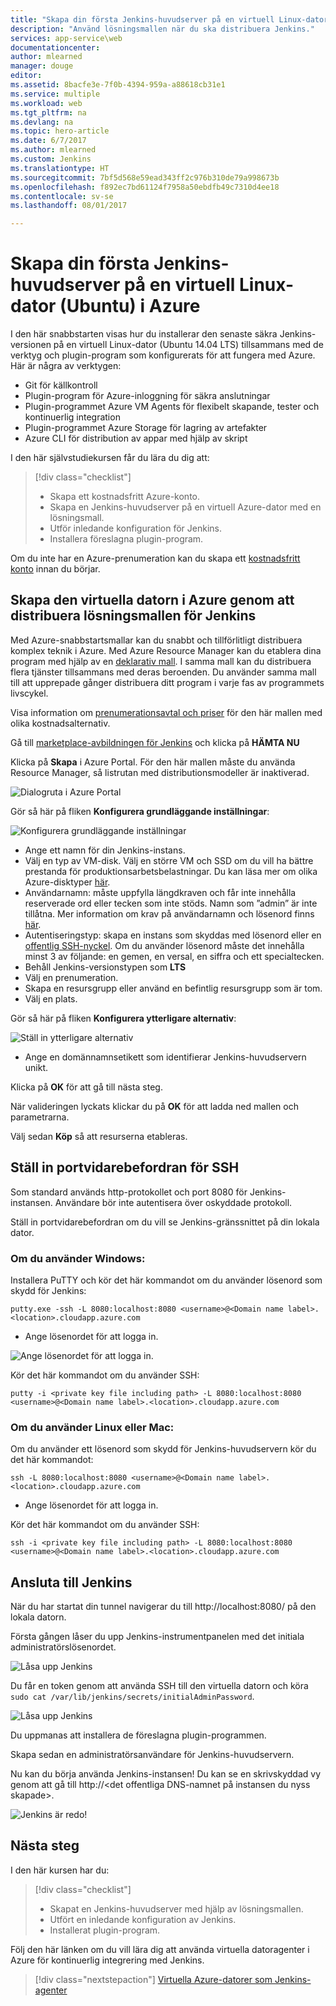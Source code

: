 ```yaml
---
title: "Skapa din första Jenkins-huvudserver på en virtuell Linux-dator (Ubuntu) i Azure"
description: "Använd lösningsmallen när du ska distribuera Jenkins."
services: app-service\web
documentationcenter: 
author: mlearned
manager: douge
editor: 
ms.assetid: 8bacfe3e-7f0b-4394-959a-a88618cb31e1
ms.service: multiple
ms.workload: web
ms.tgt_pltfrm: na
ms.devlang: na
ms.topic: hero-article
ms.date: 6/7/2017
ms.author: mlearned
ms.custom: Jenkins
ms.translationtype: HT
ms.sourcegitcommit: 7bf5d568e59ead343ff2c976b310de79a998673b
ms.openlocfilehash: f892ec7bd61124f7958a50ebdfb49c7310d4ee18
ms.contentlocale: sv-se
ms.lasthandoff: 08/01/2017

---
```


# <a name="create-your-first-jenkins-master-on-a-linux-ubuntu-vm-on-azure"></a>Skapa din första Jenkins-huvudserver på en virtuell Linux-dator (Ubuntu) i Azure

I den här snabbstarten visas hur du installerar den senaste säkra Jenkins-versionen på en virtuell Linux-dator (Ubuntu 14.04 LTS) tillsammans med de verktyg och plugin-program som konfigurerats för att fungera med Azure. Här är några av verktygen:
<ul>
<li>Git för källkontroll</li>
<li>Plugin-program för Azure-inloggning för säkra anslutningar</li>
<li>Plugin-programmet Azure VM Agents för flexibelt skapande, tester och kontinuerlig integration</li>
<li>Plugin-programmet Azure Storage för lagring av artefakter</li>
<li>Azure CLI för distribution av appar med hjälp av skript</li>
</ul>

I den här självstudiekursen får du lära du dig att:

> [!div class="checklist"]
> * Skapa ett kostnadsfritt Azure-konto.
> * Skapa en Jenkins-huvudserver på en virtuell Azure-dator med en lösningsmall. 
> * Utför inledande konfiguration för Jenkins.
> * Installera föreslagna plugin-program.

Om du inte har en Azure-prenumeration kan du skapa ett [kostnadsfritt konto](https://azure.microsoft.com/free/?WT.mc_id=A261C142F) innan du börjar.

## <a name="create-the-vm-in-azure-by-deploying-the-solution-template-for-jenkins"></a>Skapa den virtuella datorn i Azure genom att distribuera lösningsmallen för Jenkins

Med Azure-snabbstartsmallar kan du snabbt och tillförlitligt distribuera komplex teknik i Azure.  Med Azure Resource Manager kan du etablera dina program med hjälp av en [deklarativ mall](https://azure.microsoft.com/en-us/resources/templates/?term=jenkins). I samma mall kan du distribuera flera tjänster tillsammans med deras beroenden. Du använder samma mall till att upprepade gånger distribuera ditt program i varje fas av programmets livscykel.

Visa information om [prenumerationsavtal och priser](https://azuremarketplace.microsoft.com/en-us/marketplace/apps/bitnami.jenkins?tab=PlansAndPrice) för den här mallen med olika kostnadsalternativ.

Gå till [marketplace-avbildningen för Jenkins](https://azuremarketplace.microsoft.com/en-us/marketplace/apps/azure-oss.jenkins?tab=Overview) och klicka på **HÄMTA NU**  

Klicka på **Skapa** i Azure Portal.  För den här mallen måste du använda Resource Manager, så listrutan med distributionsmodeller är inaktiverad.
   
![Dialogruta i Azure Portal](./media/install-jenkins-solution-template/ap-create.png)

Gör så här på fliken **Konfigurera grundläggande inställningar**:

![Konfigurera grundläggande inställningar](./media/install-jenkins-solution-template/ap-basic.png)

* Ange ett namn för din Jenkins-instans.
* Välj en typ av VM-disk.  Välj en större VM och SSD om du vill ha bättre prestanda för produktionsarbetsbelastningar.  Du kan läsa mer om olika Azure-disktyper [här](https://docs.microsoft.com/en-us/azure/storage/storage-premium-storage).
* Användarnamn: måste uppfylla längdkraven och får inte innehålla reserverade ord eller tecken som inte stöds. Namn som ”admin” är inte tillåtna.  Mer information om krav på användarnamn och lösenord finns [här](https://docs.microsoft.com/en-us/azure/virtual-machines/windows/faq).
* Autentiseringstyp: skapa en instans som skyddas med lösenord eller en [offentlig SSH-nyckel](https://docs.microsoft.com/en-us/azure/virtual-machines/linux/ssh-from-windows). Om du använder lösenord måste det innehålla minst 3 av följande: en gemen, en versal, en siffra och ett specialtecken.
* Behåll Jenkins-versionstypen som **LTS**
* Välj en prenumeration.
* Skapa en resursgrupp eller använd en befintlig resursgrupp som är tom. 
* Välj en plats.

Gör så här på fliken **Konfigurera ytterligare alternativ**:

![Ställ in ytterligare alternativ](./media/install-jenkins-solution-template/ap-addtional.png)

* Ange en domännamnsetikett som identifierar Jenkins-huvudservern unikt.

Klicka på **OK** för att gå till nästa steg. 

När valideringen lyckats klickar du på **OK** för att ladda ned mallen och parametrarna. 

Välj sedan **Köp** så att resurserna etableras.

## <a name="setup-ssh-port-forwarding"></a>Ställ in portvidarebefordran för SSH

Som standard används http-protokollet och port 8080 för Jenkins-instansen. Användare bör inte autentisera över oskyddade protokoll.
    
Ställ in portvidarebefordran om du vill se Jenkins-gränssnittet på din lokala dator.

### <a name="if-you-are-using-windows"></a>Om du använder Windows:

Installera PuTTY och kör det här kommandot om du använder lösenord som skydd för Jenkins:
```
putty.exe -ssh -L 8080:localhost:8080 <username>@<Domain name label>.<location>.cloudapp.azure.com
```
* Ange lösenordet för att logga in.

![Ange lösenordet för att logga in.](./media/install-jenkins-solution-template/jenkins-pwd.png)

Kör det här kommandot om du använder SSH:
```
putty -i <private key file including path> -L 8080:localhost:8080 <username>@<Domain name label>.<location>.cloudapp.azure.com
```

### <a name="if-you-are-using-linux-or-mac"></a>Om du använder Linux eller Mac:

Om du använder ett lösenord som skydd för Jenkins-huvudservern kör du det här kommandot:
```
ssh -L 8080:localhost:8080 <username>@<Domain name label>.<location>.cloudapp.azure.com
```
* Ange lösenordet för att logga in.

Kör det här kommandot om du använder SSH:
```
ssh -i <private key file including path> -L 8080:localhost:8080 <username>@<Domain name label>.<location>.cloudapp.azure.com
```

## <a name="connect-to-jenkins"></a>Ansluta till Jenkins
När du har startat din tunnel navigerar du till http://localhost:8080/ på den lokala datorn.

Första gången låser du upp Jenkins-instrumentpanelen med det initiala administratörslösenordet.

![Låsa upp Jenkins](./media/install-jenkins-solution-template/jenkins-unlock.png)

Du får en token genom att använda SSH till den virtuella datorn och köra `sudo cat /var/lib/jenkins/secrets/initialAdminPassword`.

![Låsa upp Jenkins](./media/install-jenkins-solution-template/jenkins-ssh.png)

Du uppmanas att installera de föreslagna plugin-programmen.

Skapa sedan en administratörsanvändare för Jenkins-huvudservern.

Nu kan du börja använda Jenkins-instansen! Du kan se en skrivskyddad vy genom att gå till http://\<det offentliga DNS-namnet på instansen du nyss skapade\>.

![Jenkins är redo!](./media/install-jenkins-solution-template/jenkins-welcome.png)

## <a name="next-steps"></a>Nästa steg

I den här kursen har du:

> [!div class="checklist"]
> * Skapat en Jenkins-huvudserver med hjälp av lösningsmallen.
> * Utfört en inledande konfiguration av Jenkins.
> * Installerat plugin-program.

Följ den här länken om du vill lära dig att använda virtuella datoragenter i Azure för kontinuerlig integrering med Jenkins.

> [!div class="nextstepaction"]
> [Virtuella Azure-datorer som Jenkins-agenter](jenkins-azure-vm-agents.md)

